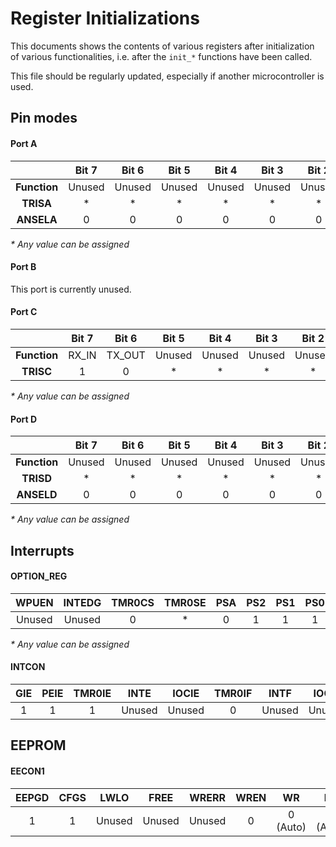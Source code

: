 # Register Initializations

This documents shows the contents of various registers after initialization of various functionalities, i.e. after the `init_*` functions have been called.

This file should be regularly updated, especially if another microcontroller is used.

## Pin modes

#### Port A

|              | Bit  7 | Bit  6 | Bit  5 | Bit  4 | Bit  3 | Bit  2 | Bit  1 |      Bit 0     |
| :----------: | :----: | :----: | :----: | :----: | :----: | :----: | :----: | :------------: |
| **Function** | Unused | Unused | Unused | Unused | Unused | Unused | Unused | TEMPERATURE_IN |
|   **TRISA**  |   *    |   *    |   *    |   *    |   *    |   *    |   *    |        1       |
|  **ANSELA**  |   0    |   0    |   0    |   0    |   0    |   0    |   0    |        1       |

_<span>* Any value can be assigned</span>_

#### Port B

This port is currently unused.

#### Port C

|              | Bit  7 | Bit  6 | Bit  5 | Bit  4 | Bit  3 | Bit  2 | Bit  1 |    Bit 0   |
| :----------: | :----: | :----: | :----: | :----: | :----: | :----: | :----: | :--------: |
| **Function** | RX_IN  | TX_OUT | Unused | Unused | Unused | Unused | Unused | HEATER_OUT |
|   **TRISC**  |   1    |   0    |   *    |   *    |   *    |   *    |   *    |      0     |

_<span>* Any value can be assigned</span>_

#### Port D

|              | Bit  7 | Bit  6 | Bit  5 | Bit  4 | Bit  3 | Bit  2 | Bit  1 |         Bit 0        |
| :----------: | :----: | :----: | :----: | :----: | :----: | :----: | :----: | :------------------: |
| **Function** | Unused | Unused | Unused | Unused | Unused | Unused | Unused | HEATER_INDICATOR_OUT |
|   **TRISD**  |   *    |   *    |   *    |   *    |   *    |   *    |   *    |           0          |
|  **ANSELD**  |   0    |   0    |   0    |   0    |   0    |   0    |   0    |           0          |

_<span>* Any value can be assigned</span>_

## Interrupts

#### OPTION_REG

|  WPUEN  |  INTEDG  | TMR0CS | TMR0SE | PSA | PS2 | PS1 | PS0 |
| :-----: | :------: | :----: | :----: | :-: | :-: | :-: | :-: |
|  Unused |  Unused  |    0   |    *   |  0  |  1  |  1  |  1  |

_<span>* Any value can be assigned</span>_

#### INTCON

|  GIE  |  PEIE  |  TMR0IE  |  INTE  |  IOCIE  |  TMR0IF  |  INTF  |  IOCIF  |
| :---: | :----: | :------: | :----: | :-----: | :------: | :----: | :-----: |
|   1   |   1    |    1     | Unused | Unused  |     0    | Unused |  Unused |

## EEPROM

#### EECON1

| EEPGD |  CFGS  |   LWLO   |  FREE  |  WRERR  |   WREN   |    WR    |    RD    |
| :---: | :----: | :------: | :----: | :-----: | :------: | :------: | :------: |
|   1   |   1    |  Unused  | Unused | Unused  |     0    | 0 (Auto) | 0 (Auto) |
